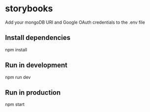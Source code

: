 # storybooks

Add your mongoDB URI and Google OAuth credentials to the .env file

## Install dependencies
npm install

## Run in development
npm run dev

## Run in production
npm start
